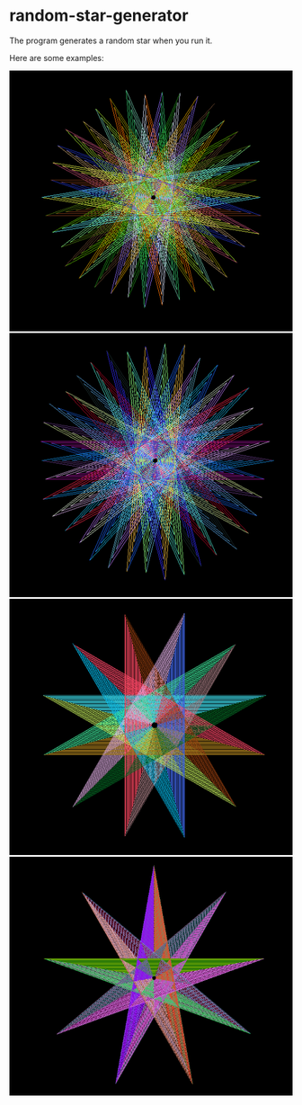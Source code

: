 # random-star-generator

The program generates a random star when you run it.

Here are some examples:

![Screenshot](1.png)
![Screenshot](2.png)
![Screenshot](3.png)
![Screenshot](4.png)
